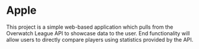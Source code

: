 # Apple

This project is a simple web-based application which pulls from the Overwatch League API to showcase data to the user.
End functionality will allow users to directly compare players using statistics provided by the API.
